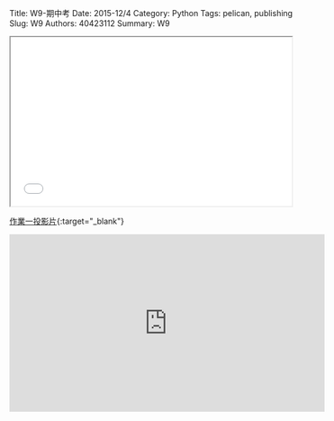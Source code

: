 Title: W9-期中考
Date: 2015-12/4
Category: Python
Tags: pelican, publishing
Slug: W9
Authors: 40423112
Summary: W9


<iframe src="40423112_w9_p.html" width="500" height="300"></iframe>

[作業一投影片](40423112_cp_w9_p.html){:target="_blank"}


<iframe width="560" height="315" src="https://www.youtube.com/embed/jTcLJYVzFo8" frameborder="0" allowfullscreen></iframe>
